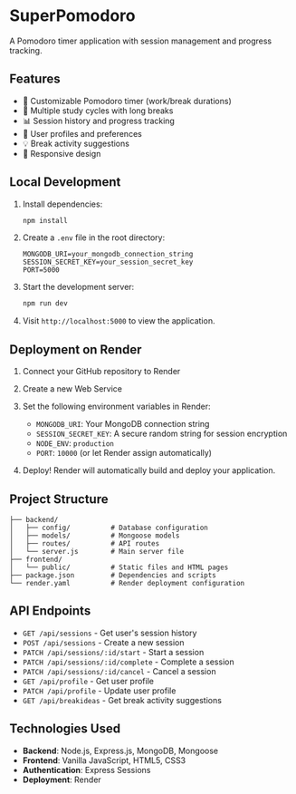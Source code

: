 # SuperPomodoro

A Pomodoro timer application with session management and progress tracking.

## Features

- 🍅 Customizable Pomodoro timer (work/break durations)
- 🔄 Multiple study cycles with long breaks
- 📊 Session history and progress tracking
- 👤 User profiles and preferences
- 💡 Break activity suggestions
- 📱 Responsive design

## Local Development

1. Install dependencies:
   ```bash
   npm install
   ```

2. Create a `.env` file in the root directory:
   ```
   MONGODB_URI=your_mongodb_connection_string
   SESSION_SECRET_KEY=your_session_secret_key
   PORT=5000
   ```

3. Start the development server:
   ```bash
   npm run dev
   ```

4. Visit `http://localhost:5000` to view the application.

## Deployment on Render

1. Connect your GitHub repository to Render
2. Create a new Web Service
3. Set the following environment variables in Render:
   - `MONGODB_URI`: Your MongoDB connection string
   - `SESSION_SECRET_KEY`: A secure random string for session encryption
   - `NODE_ENV`: `production`
   - `PORT`: `10000` (or let Render assign automatically)

4. Deploy! Render will automatically build and deploy your application.

## Project Structure

```
├── backend/
│   ├── config/          # Database configuration
│   ├── models/          # Mongoose models
│   ├── routes/          # API routes
│   └── server.js        # Main server file
├── frontend/
│   └── public/          # Static files and HTML pages
├── package.json         # Dependencies and scripts
└── render.yaml          # Render deployment configuration
```

## API Endpoints

- `GET /api/sessions` - Get user's session history
- `POST /api/sessions` - Create a new session
- `PATCH /api/sessions/:id/start` - Start a session
- `PATCH /api/sessions/:id/complete` - Complete a session
- `PATCH /api/sessions/:id/cancel` - Cancel a session
- `GET /api/profile` - Get user profile
- `PATCH /api/profile` - Update user profile
- `GET /api/breakideas` - Get break activity suggestions

## Technologies Used

- **Backend**: Node.js, Express.js, MongoDB, Mongoose
- **Frontend**: Vanilla JavaScript, HTML5, CSS3
- **Authentication**: Express Sessions
- **Deployment**: Render
